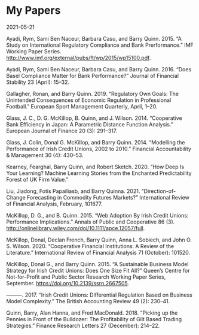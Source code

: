 My Papers
================
2021-05-21

Ayadi, Rym, Sami Ben Naceur, Barbara Casu, and Barry Quinn. 2015. “A
Study on International Regulatory Compliance and Bank Prerformance.” IMF
Working Paper Series.
<http://www.imf.org/external/pubs/ft/wp/2015/wp15100.pdf>.

Ayadi, Rym, Sami Ben Naceur, Barbara Casu, and Barry Quinn. 2016. “Does
Basel Compliance Matter for Bank Performance?” Journal of Financial
Stability 23 (April): 15–32.

Gallagher, Ronan, and Barry Quinn. 2019. “Regulatory Own Goals: The
Unintended Consequences of Economic Regulation in Professional
Football.” European Sport Management Quarterly, April, 1–20.

Glass, J. C., D. G. McKillop, B. Quinn, and J. Wilson. 2014.
“Cooperative Bank Efficiency in Japan: A Parametric Distance Function
Analysis.” European Journal of Finance 20 (3): 291–317.

Glass, J. Colin, Donal G. McKillop, and Barry Quinn. 2014. “Modelling
the Performance of Irish Credit Unions, 2002 to 2010.” Financial
Accountability & Management 30 (4): 430–53.

Kearney, Fearghal, Barry Quinn, and Robert Sketch. 2020. “How Deep Is
Your Learning? Machine Learning Stories from the Enchanted
Predictability Forest of UK Firm Value.”

Liu, Jiadong, Fotis Papailiasb, and Barry Quinna. 2021.
“Direction-of-Change Forecasting in Commodity Futures Markets?”
International Review of Financial Analysis, February, 101677.

McKillop, D. G., and B. Quinn. 2015. “Web Adoption By Irish Credit
Unions: Performance Implications.” Annals of Public and Cooperative 86
(3). <http://onlinelibrary.wiley.com/doi/10.1111/apce.12057/full>.

McKillop, Donal, Declan French, Barry Quinn, Anna L. Sobiech, and John
O. S. Wilson. 2020. “Cooperative Financial Institutions: A Review of the
Literature.” International Review of Financial Analysis 71 (October):
101520.

McKillop, Donal G., and Barry Quinn. 2015. “A Sustainable Business Model
Strategy for Irish Credit Unions: Does One Size Fit All?” Queen’s Centre
for Not-for-Profit and Public Sector Research Working Paper Series,
September. <https://doi.org/10.2139/ssrn.2667505>.

———. 2017. “Irish Credit Unions: Differential Regulation Based on
Business Model Complexity.” The British Accounting Review 49 (2):
230–41.

Quinn, Barry, Alan Hanna, and Fred MacDonald. 2018. “Picking up the
Pennies in Front of the Bulldozer: The Profitability of Gilt Based
Trading Strategies.” Finance Research Letters 27 (December): 214–22.
